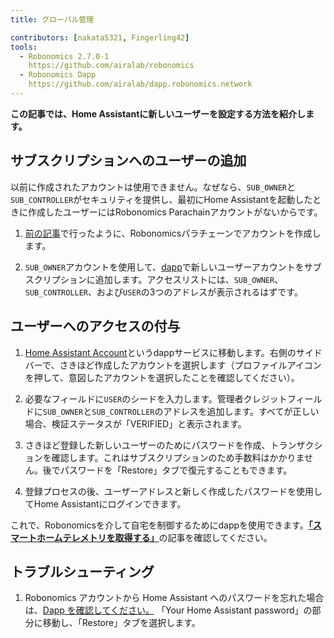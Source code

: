 ```yaml
---
title: グローバル管理

contributors: [nakata5321, Fingerling42]
tools:   
  - Robonomics 2.7.0-1
    https://github.com/airalab/robonomics
  - Robonomics Dapp 
    https://github.com/airalab/dapp.robonomics.network
---
```


**この記事では、Home Assistantに新しいユーザーを設定する方法を紹介します。**

## サブスクリプションへのユーザーの追加

以前に作成されたアカウントは使用できません。なぜなら、`SUB_OWNER`と`SUB_CONTROLLER`がセキュリティを提供し、最初にHome Assistantを起動したときに作成したユーザーにはRobonomics Parachainアカウントがないからです。

1. [前の記事](/docs/sub-activate/)で行ったように、Robonomicsパラチェーンでアカウントを作成します。

2. `SUB_OWNER`アカウントを使用して、[dapp](https://dapp.robonomics.network/#/subscription/devices)で新しいユーザーアカウントをサブスクリプションに追加します。アクセスリストには、`SUB_OWNER`、`SUB_CONTROLLER`、および`USER`の3つのアドレスが表示されるはずです。

<robo-wiki-video autoplay loop controls :videos="[{src: 'QmSxzram7CF4SXpVgEyv98XetjYsxNFQY2GY4PfyhJak7H', type:'mp4'}]" />


## ユーザーへのアクセスの付与

1. [Home Assistant Account](https://dapp.robonomics.network/#/home-assistant)というdappサービスに移動します。右側のサイドバーで、さきほど作成したアカウントを選択します（プロファイルアイコンを押して、意図したアカウントを選択したことを確認してください）。

2. 必要なフィールドに`USER`のシードを入力します。管理者クレジットフィールドに`SUB_OWNER`と`SUB_CONTROLLER`のアドレスを追加します。すべてが正しい場合、検証ステータスが「VERIFIED」と表示されます。

3. さきほど登録した新しいユーザーのためにパスワードを作成、トランザクションを確認します。これはサブスクリプションのため手数料はかかりません。後でパスワードを「Restore」タブで復元することもできます。

4. 登録プロセスの後、ユーザーアドレスと新しく作成したパスワードを使用してHome Assistantにログインできます。

<robo-wiki-video autoplay loop controls :videos="[{src: 'QmW2TXuwCYXzgcRfEUx4imZU5ZerEzkuD5P53u9g2WnxDh', type:'mp4'}]" />

これで、Robonomicsを介して自宅を制御するためにdappを使用できます。[**「スマートホームテレメトリを取得する」**](/docs/smart-home-telemetry/)の記事を確認してください。

## トラブルシューティング

1. Robonomics アカウントから Home Assistant へのパスワードを忘れた場合は、[Dapp を確認してください。](https://dapp.robonomics.network/#/home-assistant)
「Your Home Assistant password」の部分に移動し、「Restore」タブを選択します。
